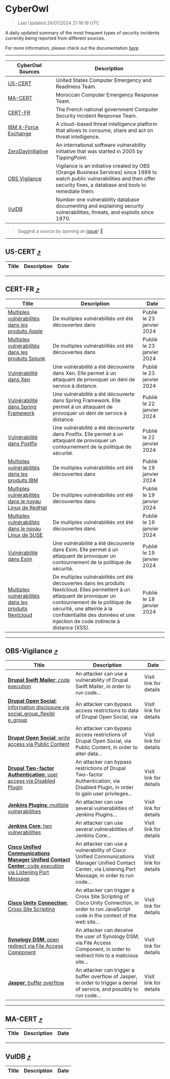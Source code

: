 
 <div id='top'></div>

# CyberOwl

 > Last Updated 24/01/2024 21:18:19 UTC
 
 A daily updated summary of the most frequent types of security incidents currently being reported from different sources.
 
 For more information, please check out the documentation [here](./docs/README.md).
 
 ---
 |CyberOwl Sources|Description|
 |---|---|
 |[US-CERT](#us-cert-arrow_heading_up)|United States Computer Emergency and Readiness Team.|
 |[MA-CERT](#ma-cert-arrow_heading_up)|Moroccan Computer Emergency Response Team.|
 |[CERT-FR](#cert-fr-arrow_heading_up)|The French national government Computer Security Incident Response Team.|
 |[IBM X-Force Exchange](#ibmcloud-arrow_heading_up)|A cloud-based threat intelligence platform that allows to consume, share and act on threat intelligence.|
 |[ZeroDayInitiative](#zerodayinitiative-arrow_heading_up)|An international software vulnerability initiative that was started in 2005 by TippingPoint.|
 |[OBS Vigilance](#obs-vigilance-arrow_heading_up)|Vigilance is an initiative created by OBS (Orange Business Services) since 1999 to watch public vulnerabilities and then offer security fixes, a database and tools to remediate them.|
 |[VulDB](#vuldb-arrow_heading_up)|Number one vulnerability database documenting and explaining security vulnerabilities, threats, and exploits since 1970.|
 
 > Suggest a source by opening an [issue](https://github.com/karimhabush/cyberowl/issues)! :raised_hands:
 ---

## US-CERT [:arrow_heading_up:](#cyberowl)

 |Title|Description|Date|
 |---|---|---|
 
 ---

## CERT-FR [:arrow_heading_up:](#cyberowl)

 |Title|Description|Date|
 |---|---|---|
 |[Multiples vulnérabilités dans les produits Apple](https://www.cert.ssi.gouv.fr/avis/CERTFR-2024-AVI-0062/)|De multiples vulnérabilités ont été découvertes dans |Publié le 23 janvier 2024|
 |[Multiples vulnérabilités dans les produits Splunk](https://www.cert.ssi.gouv.fr/avis/CERTFR-2024-AVI-0061/)|De multiples vulnérabilités ont été découvertes dans |Publié le 23 janvier 2024|
 |[Vulnérabilité dans Xen](https://www.cert.ssi.gouv.fr/avis/CERTFR-2024-AVI-0060/)|Une vulnérabilité a été découverte dans Xen. Elle permet à un attaquant de provoquer un déni de service à distance.|Publié le 23 janvier 2024|
 |[Vulnérabilité dans Spring Framework](https://www.cert.ssi.gouv.fr/avis/CERTFR-2024-AVI-0059/)|Une vulnérabilité a été découverte dans Spring Framework. Elle permet à un attaquant de provoquer un déni de service à distance.|Publié le 22 janvier 2024|
 |[Vulnérabilité dans Postfix](https://www.cert.ssi.gouv.fr/avis/CERTFR-2024-AVI-0058/)|Une vulnérabilité a été découverte dans Postfix. Elle permet à un attaquant de provoquer un contournement de la politique de sécurité.|Publié le 22 janvier 2024|
 |[Multiples vulnérabilités dans les produits IBM](https://www.cert.ssi.gouv.fr/avis/CERTFR-2024-AVI-0057/)|De multiples vulnérabilités ont été découvertes dans |Publié le 19 janvier 2024|
 |[Multiples vulnérabilités dans le noyau Linux de RedHat](https://www.cert.ssi.gouv.fr/avis/CERTFR-2024-AVI-0056/)|De multiples vulnérabilités ont été découvertes dans |Publié le 19 janvier 2024|
 |[Multiples vulnérabilités dans le noyau Linux de SUSE](https://www.cert.ssi.gouv.fr/avis/CERTFR-2024-AVI-0055/)|De multiples vulnérabilités ont été découvertes dans |Publié le 19 janvier 2024|
 |[Vulnérabilité dans Exim](https://www.cert.ssi.gouv.fr/avis/CERTFR-2024-AVI-0054/)|Une vulnérabilité a été découverte dans Exim. Elle permet à un attaquant de provoquer un contournement de la politique de sécurité.|Publié le 19 janvier 2024|
 |[Multiples vulnérabilités dans les produits Nextcloud](https://www.cert.ssi.gouv.fr/avis/CERTFR-2024-AVI-0053/)|De multiples vulnérabilités ont été découvertes dans les produits Nextcloud. Elles permettent à un attaquant de provoquer un contournement de la politique de sécurité, une atteinte à la confidentialité des données et une injection de code indirecte à distance (XSS).|Publié le 18 janvier 2024|
 
 ---

## OBS-Vigilance [:arrow_heading_up:](#cyberowl)

 |Title|Description|Date|
 |---|---|---|
 |[<a href="https://vigilance.fr/vulnerability/Drupal-Swift-Mailer-code-execution-43372" class="noirorange"><b>Drupal Swift Mailer</b>: code execution</a>](https://vigilance.fr/vulnerability/Drupal-Swift-Mailer-code-execution-43372)|An attacker can use a vulnerability of Drupal Swift Mailer, in order to run code...|Visit link for details|
 |[<a href="https://vigilance.fr/vulnerability/Drupal-Open-Social-information-disclosure-via-social-group-flexible-group-43371" class="noirorange"><b>Drupal Open Social</b>: information disclosure via <wbr>social_group_flexibl<wbr>e_group</wbr></wbr></a>](https://vigilance.fr/vulnerability/Drupal-Open-Social-information-disclosure-via-social-group-flexible-group-43371)|An attacker can bypass access restrictions to data of Drupal Open Social, via |Visit link for details|
 |[<a href="https://vigilance.fr/vulnerability/Drupal-Open-Social-write-access-via-Public-Content-43370" class="noirorange"><b>Drupal Open Social</b>: write access via Public Content</a>](https://vigilance.fr/vulnerability/Drupal-Open-Social-write-access-via-Public-Content-43370)|An attacker can bypass access restrictions of Drupal Open Social, via Public Content, in order to alter data...|Visit link for details|
 |[<a href="https://vigilance.fr/vulnerability/Drupal-Two-factor-Authentication-user-access-via-Disabled-Plugin-43369" class="noirorange"><b>Drupal Two-factor Authentication</b>: user access via Disabled Plugin</a>](https://vigilance.fr/vulnerability/Drupal-Two-factor-Authentication-user-access-via-Disabled-Plugin-43369)|An attacker can bypass restrictions of Drupal Two-factor Authentication, via Disabled Plugin, in order to gain user privileges...|Visit link for details|
 |[<a href="https://vigilance.fr/vulnerability/Jenkins-Plugins-multiple-vulnerabilities-43368" class="noirorange"><b>Jenkins Plugins</b>: multiple vulnerabilities</a>](https://vigilance.fr/vulnerability/Jenkins-Plugins-multiple-vulnerabilities-43368)|An attacker can use several vulnerabilities of Jenkins Plugins...|Visit link for details|
 |[<a href="https://vigilance.fr/vulnerability/Jenkins-Core-two-vulnerabilities-43367" class="noirorange"><b>Jenkins Core</b>: two vulnerabilities</a>](https://vigilance.fr/vulnerability/Jenkins-Core-two-vulnerabilities-43367)|An attacker can use several vulnerabilities of Jenkins Core...|Visit link for details|
 |[<a href="https://vigilance.fr/vulnerability/Cisco-Unified-Communications-Manager-Unified-Contact-Center-code-execution-via-Listening-Port-Message-43366" class="noirorange"><b>Cisco Unified Communications Manager  Unified Contact Center</b>: code execution via Listening Port Message</a>](https://vigilance.fr/vulnerability/Cisco-Unified-Communications-Manager-Unified-Contact-Center-code-execution-via-Listening-Port-Message-43366)|An attacker can use a vulnerability of Cisco Unified Communications Manager  Unified Contact Center, via Listening Port Message, in order to run code...|Visit link for details|
 |[<a href="https://vigilance.fr/vulnerability/Cisco-Unity-Connection-Cross-Site-Scripting-43365" class="noirorange"><b>Cisco Unity Connection</b>: Cross Site Scripting</a>](https://vigilance.fr/vulnerability/Cisco-Unity-Connection-Cross-Site-Scripting-43365)|An attacker can trigger a Cross Site Scripting of Cisco Unity Connection, in order to run JavaScript code in the context of the web site...|Visit link for details|
 |[<a href="https://vigilance.fr/vulnerability/Synology-DSM-open-redirect-via-File-Access-Component-43364" class="noirorange"><b>Synology DSM</b>: open redirect via File Access Component</a>](https://vigilance.fr/vulnerability/Synology-DSM-open-redirect-via-File-Access-Component-43364)|An attacker can deceive the user of Synology DSM, via File Access Component, in order to redirect him to a malicious site...|Visit link for details|
 |[<a href="https://vigilance.fr/vulnerability/Jasper-buffer-overflow-43361" class="noirorange"><b>Jasper</b>: buffer overflow</a>](https://vigilance.fr/vulnerability/Jasper-buffer-overflow-43361)|An attacker can trigger a buffer overflow of Jasper, in order to trigger a denial of service, and possibly to run code...|Visit link for details|
 
 ---

## MA-CERT [:arrow_heading_up:](#cyberowl)

 |Title|Description|Date|
 |---|---|---|
 
 ---

## VulDB [:arrow_heading_up:](#cyberowl)

 |Title|Description|Date|
 |---|---|---|
 
